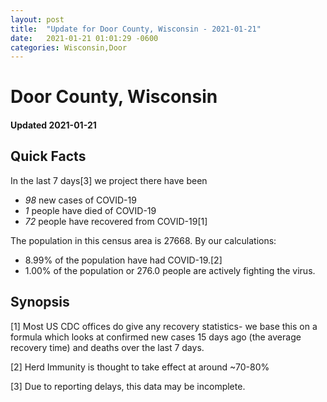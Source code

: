 ```yaml
---
layout: post
title:  "Update for Door County, Wisconsin - 2021-01-21"
date:   2021-01-21 01:01:29 -0600
categories: Wisconsin,Door
---
```


# Door County, Wisconsin
#### Updated 2021-01-21

## Quick Facts

In the last 7 days[3] we project there have been
- *98* new cases of COVID-19
- *1* people have died of COVID-19
- *72* people have recovered from COVID-19[1]

The population in this census area is 27668. By our calculations:
- 8.99% of the population have had COVID-19.[2]
- 1.00% of the population or 276.0 people are actively fighting the virus.

## Synopsis




[1] Most US CDC offices do give any recovery statistics- we base this on a formula which looks at confirmed new cases
15 days ago (the average recovery time) and deaths over the last 7 days.

[2] Herd Immunity is thought to take effect at around ~70-80%

[3] Due to reporting delays, this data may be incomplete.
 
    